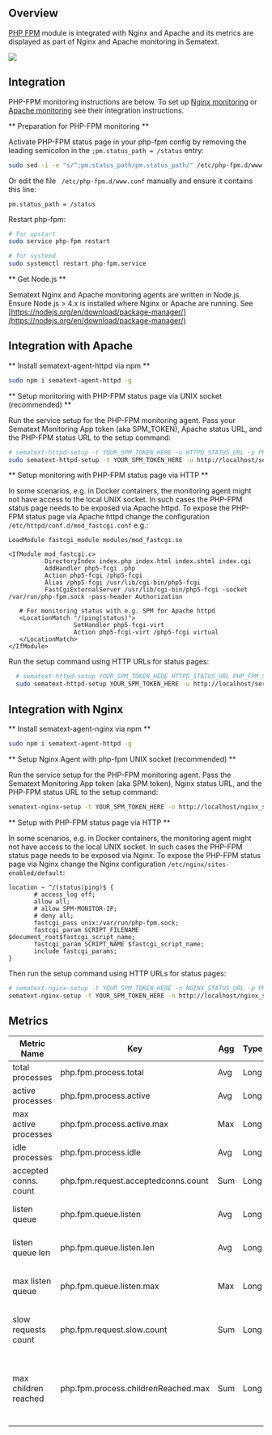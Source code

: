 ## Overview

[PHP FPM](http://php.net/manual/en/install.fpm.php) module is integrated with Nginx and Apache and its metrics are displayed as part of Nginx and Apache monitoring in Sematext.

![](https://sematext.com/wp-content/uploads/2017/10/php-fpm-nginx.png)

## Integration

PHP-FPM monitoring instructions are below. To set up [Nginx
monitoring](https://apps.sematext.com/ui/howto/Nginx/overview) or
[Apache
monitoring](https://apps.sematext.com/ui/howto/Apache/overview) see
their integration instructions.

** Preparation for PHP-FPM monitoring **

Activate PHP-FPM status page in your php-fpm config by removing the leading semicolon in the ```;pm.status_path = /status``` entry:

```sh
sudo sed -i -e "s/^;pm.status_path/pm.status_path/" /etc/php-fpm.d/www.conf
```

Or edit the file ` /etc/php-fpm.d/www.conf` manually and ensure it contains this line:

```
pm.status_path = /status
``` 

Restart php-fpm:
```sh
# for upstart
sudo service php-fpm restart 

# for systemd
sudo systemctl restart php-fpm.service
```

** Get Node.js **

Sematext Nginx and Apache monitoring agents are written in
Node.js. Ensure Node.js > 4.x is installed where Nginx or Apache are
running.  See
[https://nodejs.org/en/download/package-manager/](https://nodejs.org/en/download/package-manager/)

## Integration with Apache
** Install sematext-agent-httpd via npm **
```sh
sudo npm i sematext-agent-httpd -g
```

** Setup monitoring with PHP-FPM status page via UNIX socket (recommended) **

Run the service setup for the PHP-FPM monitoring agent. Pass your
Sematext Monitoring App token (aka SPM_TOKEN), Apache status URL, and
the PHP-FPM status URL to the setup command:

```sh
# sematext-httpd-setup -t YOUR_SPM_TOKEN_HERE -u HTTPD_STATUS_URL -p PHP_FPM_STATUS_URL
sudo sematext-httpd-setup -t YOUR_SPM_TOKEN_HERE -u http://localhost/server-status -p http://unix:/var/run/php-fpm.sock:/status
```

** Setup monitoring with PHP-FPM status page via HTTP **

In some scenarios, e.g. in Docker containers, the monitoring agent
might not have access to the local UNIX socket. In such cases the
PHP-FPM status page needs to be exposed via Apache httpd.  To expose
the PHP-FPM status page via Apache httpd change the configuration
```/etc/httpd/conf.d/mod_fastcgi.conf``` e.g.:

```
LoadModule fastcgi_module modules/mod_fastcgi.so
 
<IfModule mod_fastcgi.c>
          DirectoryIndex index.php index.html index.shtml index.cgi
          AddHandler php5-fcgi .php
          Action php5-fcgi /php5-fcgi
          Alias /php5-fcgi /usr/lib/cgi-bin/php5-fcgi
          FastCgiExternalServer /usr/lib/cgi-bin/php5-fcgi -socket /var/run/php-fpm.sock -pass-header Authorization
 
   # For monitoring status with e.g. SPM for Apache httpd
   <LocationMatch "/(ping|status)">
                  SetHandler php5-fcgi-virt
                  Action php5-fcgi-virt /php5-fcgi virtual
   </LocationMatch>
</IfModule>
```

Run the setup command using HTTP URLs for status pages:

```sh
  # sematext-httpd-setup YOUR_SPM_TOKEN_HERE HTTPD_STATUS_URL PHP_FPM_STATUS_URL
  sudo sematext-httpd-setup YOUR_SPM_TOKEN_HERE -u http://localhost/server-status http://localhost/status
```

## Integration with Nginx

** Install sematext-agent-nginx via npm **
```sh
sudo npm i sematext-agent-httpd -g
```

** Setup Nginx Agent with php-fpm UNIX socket (recommended) **

Run the service setup for the PHP-FPM monitoring agent. Pass the
Sematext Monitoring App token (aka SPM token), Nginx status URL, and
the PHP-FPM status URL to the setup command:
```sh
sematext-nginx-setup -t YOUR_SPM_TOKEN_HERE -n http://localhost/nginx_status -p http://unix:/var/run/php-fpm.sock:/status
```

** Setup with PHP-FPM status page via HTTP **

In some scenarios, e.g. in Docker containers, the monitoring agent
might not have access to the local UNIX socket. In such cases the
PHP-FPM status page needs to be exposed via Nginx.  To expose the
PHP-FPM status page via Nginx change the Nginx configuration
```/etc/nginx/sites-enabled/default```:

```
location ~ ^/(status|ping)$ {
       # access_log off;
       allow all;
       # allow SPM-MONITOR-IP;
       # deny all;
       fastcgi_pass unix:/var/run/php-fpm.sock;
       fastcgi_param SCRIPT_FILENAME $document_root$fastcgi_script_name;
       fastcgi_param SCRIPT_NAME $fastcgi_script_name;
       include fastcgi_params;
}
```

Then run the setup command using HTTP URLs for status pages:
```sh
# sematext-nginx-setup -t YOUR_SPM_TOKEN_HERE -n NGINX_STATUS_URL -p PHP_FPM_STATUS_URL
sematext-nginx-setup -t YOUR_SPM_TOKEN_HERE -n http://localhost/nginx_status -p http://localhost/status
```

## Metrics

Metric Name | Key | Agg | Type | Description
--- | --- | --- | --- | ---
total processes | php.fpm.process.total | Avg | Long | the number of idle + active processes
active processes | php.fpm.process.active | Avg | Long | the number of active processes
max active processes | php.fpm.process.active.max | Max | Long | the maximum number of active processes since FPM has started
idle processes | php.fpm.process.idle | Avg | Long | the number of idle processes
accepted conns. count | php.fpm.request.acceptedconns.count | Sum | Long | the number of requests accepted by the pool
listen queue | php.fpm.queue.listen | Avg | Long | the number of requests in the queue of pending connections
listen queue len | php.fpm.queue.listen.len | Avg | Long | the size of the socket queue of pending connections
max listen queue | php.fpm.queue.listen.max | Max | Long | the maximum number of requests in the queue of pending connections since FPM has started
slow requests count | php.fpm.request.slow.count | Sum | Long | the number of requests that exceeded your request_slowlog_timeout value
max children reached | php.fpm.process.childrenReached.max | Sum | Long | the number of times, the process limit has been reached, when pm tries to start more children (works only for pm dynamic and ondemand)
